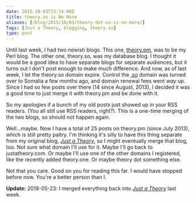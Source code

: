 ```yaml
--- 
date: 2015-10-03T13:14:00Z
title: theory.so is No More
aliases: [/blog/2015/10/03/theory-dot-so-is-no-more/]
Tags: [Just a Theory, blogging, theory.so]
type: post
---
```


Until last week, I had two newish blogs. This one, [theory.pm], was to be my
Perl blog. The other one, theory.so, was my database blog. I thought it would be
a good idea to have separate blogs for separate audiences, but it turns out I
don't post enough to make much difference. And now, as of last week, I let the
theory.so domain expire. Control the [.so] domain was turned over to Somalia a
few months ago, and domain renewal fees went *way* up. Since I had so few posts
over there (14 since August, 2013), I decided it was a good time to just merge
it with theory.pm and be done with it.

So my apologies if a bunch of my old posts just showed up in your RSS readers.
(You all still use RSS readers, right?). This is a one-time merging of the two
blogs, so should not happen again.

Well…maybe. Now I have a total of 25 posts on theory.pm (since July 2013), which
is still pretty paltry. I'm thinking it's silly to have this thing separate from
my original blog, [*Just a Theory*], so I might eventually merge that blog, too.
Not sure what domain I'll use for it. Maybe I'll go back to justatheory.com. Or
maybe I'll use one of the other domains I registered, like the recently added
theory.one. Or maybe theory dot something else.

Not that you care. Good on you for reading this far. I would have stopped before
now. You're a better person than I.

**Update:** 2018-05-23: I merged everything back into [*Just a Theory*] last
week.

  [theory.pm]: https://theory.pm/
  [.so]: https://en.wikipedia.org/wiki/.so
  [*Just a Theory*]: https://justatheory.com/